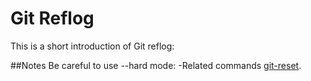 # Git Reflog

This is a short introduction of Git reflog:



##Notes
Be careful to use --hard mode: 
  -Related commands [git-reset](git-reset.md). 